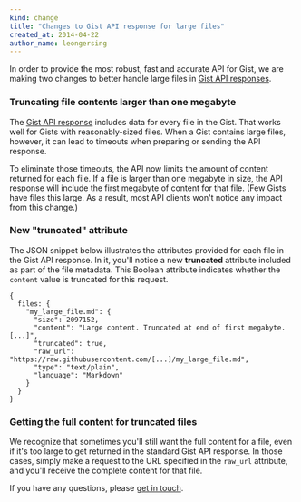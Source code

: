 ```yaml
---
kind: change
title: "Changes to Gist API response for large files"
created_at: 2014-04-22
author_name: leongersing
---
```


In order to provide the most robust, fast and accurate API for Gist, we are making two changes to better handle large files in [Gist API responses][gist-json-representation].

### Truncating file contents larger than one megabyte

The [Gist API response][gist-json-representation] includes data for every file in the Gist. That works well for Gists with reasonably-sized files. When a Gist contains large files, however, it can lead to timeouts when preparing or sending the API response.

To eliminate those timeouts, the API now limits the amount of content returned for each file. If a file is larger than one megabyte in size, the API response will include the first megabyte of content for that file. (Few Gists have files this large. As a result, most API clients won't notice any impact from this change.)

### New "truncated" attribute

The JSON snippet below illustrates the attributes provided for each file in the Gist API response. In it, you'll notice a new **truncated** attribute included as part of the file metadata. This Boolean attribute indicates whether the `content` value is truncated for this request.

    {
      files: {
        "my_large_file.md": {
          "size": 2097152,
          "content": "Large content. Truncated at end of first megabyte. [...]",
          "truncated": true,
          "raw_url": "https://raw.githubusercontent.com/[...]/my_large_file.md",
          "type": "text/plain",
          "language": "Markdown"
        }
      }
    }

### Getting the full content for truncated files

We recognize that sometimes you'll still want the full content for a file, even if it's too large to get returned in the standard Gist API response. In those cases, simply make a request to the URL specified in the `raw_url` attribute, and you'll receive the complete content for that file.

If you have any questions, please [get in touch][contact].

[contact]: https://github.com/contact?form[subject]=Gist+API+now+tuncates+large+files
[gist-json-representation]: /v3/gists/#detailed-gist-representation
